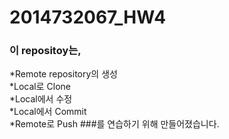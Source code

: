 # 2014732067_HW4

### 이 repositoy는,
*Remote repository의 생성  
*Local로 Clone  
*Local에서 수정  
*Local에서 Commit  
*Remote로 Push
###를 연습하기 위해 만들어졌습니다.